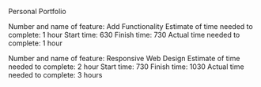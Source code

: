 Personal Portfolio

Number and name of feature: Add Functionality
Estimate of time needed to complete: 1 hour
Start time: 630
Finish time: 730
Actual time needed to complete: 1 hour

Number and name of feature: Responsive Web Design
Estimate of time needed to complete: 2 hour
Start time: 730
Finish time: 1030
Actual time needed to complete: 3 hours